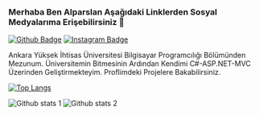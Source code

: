 ### Merhaba Ben Alparslan Aşağıdaki Linklerden Sosyal Medyalarıma Erişebilirsiniz 👋

[![Github Badge](https://img.shields.io/badge/-Github-000?style=quare&labelColor=000&logo=Github&logoColor=white&link=link)](https://github.com/AlparslanTR)      [![Instagram Badge](https://img.shields.io/badge/-Instagram-C13584?style=flat-quare&labelColor=C13584&logo=instagram&logoColor=white&link=link)](https://www.instagram.com/alparslanizzmm/) 

Ankara Yüksek İhtisas Üniversitesi Bilgisayar Programcılığı Bölümünden Mezunum. Üniversitemin Bitmesinin Ardından Kendimi C#-ASP.NET-MVC Üzerinden Geliştirmekteyim. Proflimdeki Projelere Bakabilirsiniz.

[![Top Langs](https://github-readme-stats.vercel.app/api/top-langs/?username=AlparslanTR&layout=compact)](https://github.com/AlparslanTR/github-readme-stats)

![Github stats 1](https://github-readme-stats.vercel.app/api?username=AlparslanTR&show_icons=true&theme=gradient) 
![Github stats 2](https://github-readme-stats.vercel.app/api?username=AlparslanTR&show_icons=true&theme=radical)


<!--
**AlparslanTR/AlparslanTR** is a ✨ _special_ ✨ repository because its `README.md` (this file) appears on your GitHub profile.

Here are some ideas to get you started:

- 🔭 I’m currently working on ...
- 🌱 I’m currently learning ...
- 👯 I’m looking to collaborate on ...
- 🤔 I’m looking for help with ...
- 💬 Ask me about ...
- 📫 How to reach me: ...
- 😄 Pronouns: ...
- ⚡ Fun fact: ...
-->
